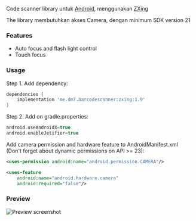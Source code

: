 

Code scanner library untuk [Android](https://developer.android.com), menggunakan [ZXing](https://github.com/zxing/zxing)

The library membutuhkan akses Camera, dengan minimum SDK version 21

### Features
* Auto focus and flash light control
* Touch focus


### Usage 

Step 1. Add dependency:
```gradle
dependencies {
    implementation 'me.dm7.barcodescanner:zxing:1.9'
}
```

Step 2. Add on gradle.properties:
```gradle
android.useAndroidX=true
android.enableJetifier=true
```

Add camera permission and hardware feature to AndroidManifest.xml (Don't forget about dynamic permissions on API >= 23):

```xml
<uses-permission android:name="android.permission.CAMERA"/>

<uses-feature
    android:name="android.hardware.camera"
    android:required="false"/>
```


### Preview
![Preview screenshot](https://rsachmadmochtar.net/github/Barcode_Scanner.jpeg)
